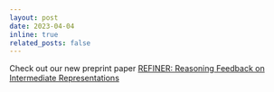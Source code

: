 ```yaml
---
layout: post
date: 2023-04-04 
inline: true
related_posts: false
---
```


Check out our new preprint paper <a href="https://debjitpaul.github.io/refiner/">REFINER: Reasoning Feedback on Intermediate Representations
